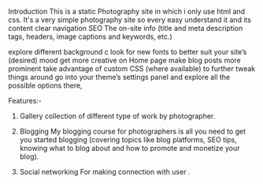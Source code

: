 Introduction 
This is a static Photography site in which i only use html and css. It's a very simple photography site so every easy understand it and its content clear navigation 
SEO
The on-site info (title and meta description tags, headers, image captions and keywords, etc.)

explore different background c
look for new fonts to better suit your site’s (desired) mood
get more creative on Home page
make  blog posts more prominent
take advantage of custom CSS (where available) to further tweak things around
go into your theme’s settings panel and explore all the possible options there, 

Features:-
1. Gallery
    collection of different type of work by photographer.

2. Blogging
   My blogging course for photographers is all you need to get you started blogging (covering topics like blog platforms, SEO tips, knowing what to blog about and how to promote and monetize your blog).

3. Social networking
    For making connection with user .


